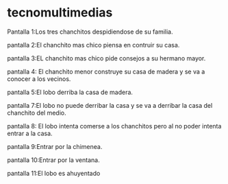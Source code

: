 # tecnomultimedias

Pantalla 1:Los tres chanchitos despidiendose de su familia.

pantalla 2:El chanchito mas chico piensa en contruir su casa.

pantalla 3:EL chanchito mas chico pide consejos a su hermano mayor.

pantalla 4: El chanchito menor construye su casa de madera y se va a conocer             a los vecinos.

pantalla 5:El lobo derriba la casa de madera.

pantalla 7:El lobo no puede derribar la casa y se va a derribar la casa del            chanchito del medio.

pantalla 8: El lobo intenta comerse a los chanchitos pero al no poder             intenta entrar a la casa.

pantalla 9:Entrar por la chimenea.

pantalla 10:Entrar por la ventana.

pantalla 11:El lobo es ahuyentado
